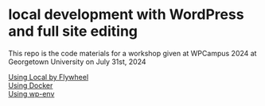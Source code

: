 # local development with WordPress and full site editing

This repo is the code materials for a workshop given at WPCampus 2024 at Georgetown University on July 31st, 2024

[Using Local by Flywheel](./docs/localByFlywheel/readme.md)  
[Using Docker](./docs/docker/readme.md)  
[Using wp-env](./docs/wp-env/readme.md)  